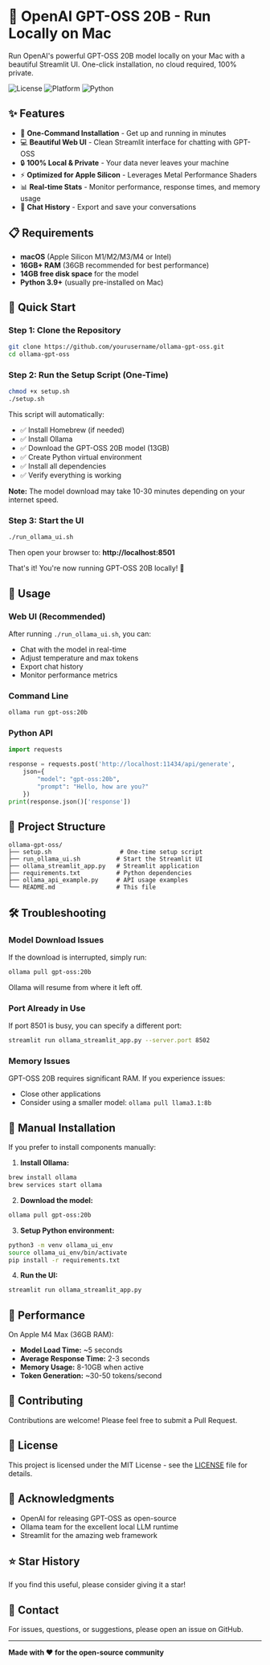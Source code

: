 # 🤖 OpenAI GPT-OSS 20B - Run Locally on Mac

Run OpenAI's powerful GPT-OSS 20B model locally on your Mac with a beautiful Streamlit UI. One-click installation, no cloud required, 100% private.

![License](https://img.shields.io/badge/license-MIT-blue.svg)
![Platform](https://img.shields.io/badge/platform-macOS-lightgrey.svg)
![Python](https://img.shields.io/badge/python-3.9+-green.svg)

## ✨ Features

- 🚀 **One-Command Installation** - Get up and running in minutes
- 💻 **Beautiful Web UI** - Clean Streamlit interface for chatting with GPT-OSS
- 🔒 **100% Local & Private** - Your data never leaves your machine
- ⚡ **Optimized for Apple Silicon** - Leverages Metal Performance Shaders
- 📊 **Real-time Stats** - Monitor performance, response times, and memory usage
- 💾 **Chat History** - Export and save your conversations

## 📋 Requirements

- **macOS** (Apple Silicon M1/M2/M3/M4 or Intel)
- **16GB+ RAM** (36GB recommended for best performance)
- **14GB free disk space** for the model
- **Python 3.9+** (usually pre-installed on Mac)

## 🚀 Quick Start

### Step 1: Clone the Repository
```bash
git clone https://github.com/yourusername/ollama-gpt-oss.git
cd ollama-gpt-oss
```

### Step 2: Run the Setup Script (One-Time)
```bash
chmod +x setup.sh
./setup.sh
```

This script will automatically:
- ✅ Install Homebrew (if needed)
- ✅ Install Ollama
- ✅ Download the GPT-OSS 20B model (13GB)
- ✅ Create Python virtual environment
- ✅ Install all dependencies
- ✅ Verify everything is working

**Note:** The model download may take 10-30 minutes depending on your internet speed.

### Step 3: Start the UI
```bash
./run_ollama_ui.sh
```

Then open your browser to: **http://localhost:8501**

That's it! You're now running GPT-OSS 20B locally! 🎉

## 💬 Usage

### Web UI (Recommended)
After running `./run_ollama_ui.sh`, you can:
- Chat with the model in real-time
- Adjust temperature and max tokens
- Export chat history
- Monitor performance metrics

### Command Line
```bash
ollama run gpt-oss:20b
```

### Python API
```python
import requests

response = requests.post('http://localhost:11434/api/generate', 
    json={
        "model": "gpt-oss:20b",
        "prompt": "Hello, how are you?"
    })
print(response.json()['response'])
```

## 📁 Project Structure
```
ollama-gpt-oss/
├── setup.sh                   # One-time setup script
├── run_ollama_ui.sh          # Start the Streamlit UI
├── ollama_streamlit_app.py   # Streamlit application
├── requirements.txt          # Python dependencies
├── ollama_api_example.py     # API usage examples
└── README.md                 # This file
```

## 🛠️ Troubleshooting

### Model Download Issues
If the download is interrupted, simply run:
```bash
ollama pull gpt-oss:20b
```
Ollama will resume from where it left off.

### Port Already in Use
If port 8501 is busy, you can specify a different port:
```bash
streamlit run ollama_streamlit_app.py --server.port 8502
```

### Memory Issues
GPT-OSS 20B requires significant RAM. If you experience issues:
- Close other applications
- Consider using a smaller model: `ollama pull llama3.1:8b`

## 🔧 Manual Installation

If you prefer to install components manually:

1. **Install Ollama:**
```bash
brew install ollama
brew services start ollama
```

2. **Download the model:**
```bash
ollama pull gpt-oss:20b
```

3. **Setup Python environment:**
```bash
python3 -m venv ollama_ui_env
source ollama_ui_env/bin/activate
pip install -r requirements.txt
```

4. **Run the UI:**
```bash
streamlit run ollama_streamlit_app.py
```

## 🎯 Performance

On Apple M4 Max (36GB RAM):
- **Model Load Time:** ~5 seconds
- **Average Response Time:** 2-3 seconds
- **Memory Usage:** 8-10GB when active
- **Token Generation:** ~30-50 tokens/second

## 🤝 Contributing

Contributions are welcome! Please feel free to submit a Pull Request.

## 📄 License

This project is licensed under the MIT License - see the [LICENSE](LICENSE) file for details.

## 🙏 Acknowledgments

- OpenAI for releasing GPT-OSS as open-source
- Ollama team for the excellent local LLM runtime
- Streamlit for the amazing web framework

## ⭐ Star History

If you find this useful, please consider giving it a star!

## 📮 Contact

For issues, questions, or suggestions, please open an issue on GitHub.

---

**Made with ❤️ for the open-source community**
